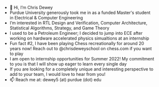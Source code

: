 - 👋 Hi, I’m Chris Dewey
- Purdue University generously took me in as a funded Master's student in Electrical & Computer Engineering
- I’m interested in RTL Design and Verification, Computer Architecture, Statistical Algorithms, Strategy, and Game Theory
- I used to be a Petroleum Engineer; I decided to jump into ECE after working on hardware accelerated physics simualtions at an internship
- Fun fact #2, I have been playing Chess recreationally for around 20 years now! Reach out to @chrisdeweyschool on chess.com if you want to play
- I am open to internship opportunities for Summer 2022! My commitment to you is that I will show up eager to learn every single day
- If you are looking for a completely unique and interesting perspective to add to your team, I would love to hear from you!
- 📫 Reach me at: dewey5 (at) purdue (dot) edu

<!---
c-dewey/c-dewey is a ✨ special ✨ repository because its `README.md` (this file) appears on your GitHub profile.
You can click the Preview link to take a look at your changes.
--->
